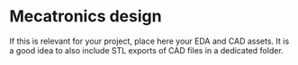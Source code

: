 # Mecatronics design

If this is relevant for your project, place here your EDA and CAD assets.
It is a good idea to also include STL exports of CAD files in a dedicated folder.
